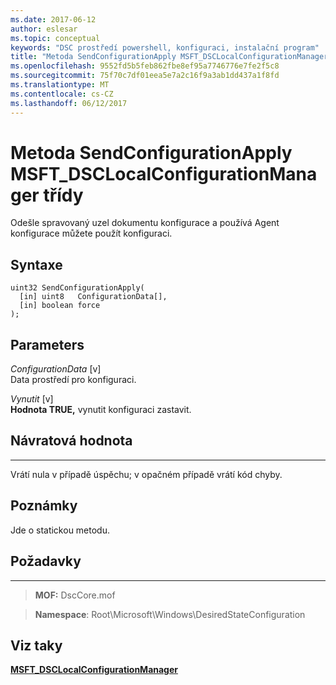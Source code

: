 ```yaml
---
ms.date: 2017-06-12
author: eslesar
ms.topic: conceptual
keywords: "DSC prostředí powershell, konfiguraci, instalační program"
title: "Metoda SendConfigurationApply MSFT_DSCLocalConfigurationManager třídy"
ms.openlocfilehash: 9552fd5b5feb862fbe8ef95a7746776e7fe2f5c8
ms.sourcegitcommit: 75f70c7df01eea5e7a2c16f9a3ab1dd437a1f8fd
ms.translationtype: MT
ms.contentlocale: cs-CZ
ms.lasthandoff: 06/12/2017
---
```

# <a name="sendconfigurationapply-method-of-the-msftdsclocalconfigurationmanager-class"></a>Metoda SendConfigurationApply MSFT_DSCLocalConfigurationManager třídy

Odešle spravovaný uzel dokumentu konfigurace a používá Agent konfigurace můžete použít konfiguraci.

<a name="syntax"></a>Syntaxe
------

```mof
uint32 SendConfigurationApply(
  [in] uint8   ConfigurationData[],
  [in] boolean force
);
```

<a name="parameters"></a>Parameters
----------

*ConfigurationData* \[v\]  
Data prostředí pro konfiguraci.

*Vynutit* \[v\]  
**Hodnota TRUE,** vynutit konfiguraci zastavit.

## <a name="return-value"></a>Návratová hodnota
------------

Vrátí nula v případě úspěchu; v opačném případě vrátí kód chyby.

## <a name="remarks"></a>Poznámky

Jde o statickou metodu.

## <a name="requirements"></a>Požadavky
------------
>**MOF:** DscCore.mof

>**Namespace**: Root\Microsoft\Windows\DesiredStateConfiguration


## <a name="see-also"></a>Viz taky


[**MSFT_DSCLocalConfigurationManager**](msft-dsclocalconfigurationmanager.md)


 

 



